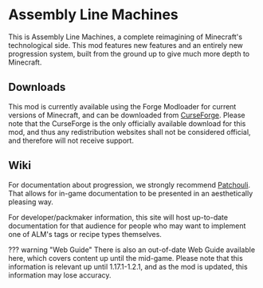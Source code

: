 # Assembly Line Machines

This is Assembly Line Machines, a complete reimagining of Minecraft's technological side.
This mod features new features and an entirely new progression system, built from the ground up to give much more depth
to Minecraft.

## Downloads

This mod is currently available using the Forge Modloader for current versions of Minecraft, and can be downloaded from [CurseForge](https://www.curseforge.com/minecraft/mc-mods/assemblylinemachines). Please note that the CurseForge is the only officially available download for this mod, and thus any redistribution websites shall not be considered official, and therefore will not receive support.

## Wiki

For documentation about progression, we strongly recommend [Patchouli](https://www.curseforge.com/minecraft/mc-mods/patchouli). That allows for in-game documentation to be presented in an aesthetically pleasing way. 

For developer/packmaker information, this site will host up-to-date documentation for that audience for people who may want to implement one of ALM's tags or recipe types themselves.

??? warning "Web Guide"
    There is also an out-of-date Web Guide available here, which covers content up until the mid-game. Please note that this information is relevant up until 1.17.1-1.2.1, and as the mod is updated, this information may lose accuracy.